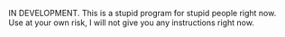IN DEVELOPMENT.
This is a stupid program for stupid people right now.
Use at your own risk, I will not give you any instructions right now.
